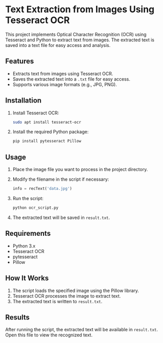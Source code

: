 
# Text Extraction from Images Using Tesseract OCR



This project implements Optical Character Recognition (OCR) using Tesseract and Python to extract text from images. The extracted text is saved into a text file for easy access and analysis.



## Features

- Extracts text from images using Tesseract OCR.
- Saves the extracted text into a `.txt` file for easy access.
- Supports various image formats (e.g., JPG, PNG).

## Installation

1. Install Tesseract OCR:
   ```bash
   sudo apt install tesseract-ocr
   ```

2. Install the required Python package:
   ```bash
   pip install pytesseract Pillow
   ```

## Usage

1. Place the image file you want to process in the project directory.
2. Modify the filename in the script if necessary:
   ```python
   info = recText('data.jpg')
   ```

3. Run the script:
   ```bash
   python ocr_script.py
   ```

4. The extracted text will be saved in `result.txt`.

## Requirements

- Python 3.x
- Tesseract OCR
- pytesseract
- Pillow

## How It Works

1. The script loads the specified image using the Pillow library.
2. Tesseract OCR processes the image to extract text.
3. The extracted text is written to `result.txt`.

## Results

After running the script, the extracted text will be available in `result.txt`. Open this file to view the recognized text.
